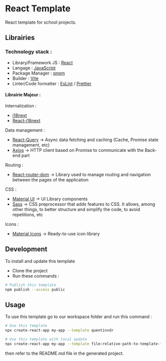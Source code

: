 # React Template

React template for school projects.

## Librairies

### Technology stack :

- Library/Framework JS : [React](https://reactjs.org/)
- Langage : [JavaScript](https://developer.mozilla.org/fr/docs/Web/JavaScript)
- Package Manager : [pnpm](https://pnpm.io/)
- Builder : [Vite](https://vitejs.dev/)
- Linter/Code formatter : [EsLint](https://eslint.org/) / [Prettier](https://prettier.io/)

#### Librairie Majeur :

Internalization :

- [i18next](https://www.i18next.com/)
- [React-i18next](https://react.i18next.com/)

Data management :

- [React-Query](https://tanstack.com/query/v4/docs/react/overview) → Async data fetching and caching (Cache, Promise state management, etc)
- [Axios](https://axios-http.com/fr/docs/intro) → HTTP client based on Promise to communicate with the Back-end part

Routing :

- [React-router-dom](https://reactrouter.com/web/guides/quick-start) → Library used to manage routing and navigation between the pages of the application

CSS :

- [Material UI](https://mui.com/) → UI Library components
- [Sass](https://sass-lang.com/) → CSS preprocessor that adds features to CSS. It allows, among other things, to better structure and simplify the code, to avoid repetitions, etc

Icons :

- [Material Icons](https://mui.com/components/material-icons/) → Ready-to-use icon library

## Development

To install and update this template

- Clone the project
- Run these commands :

```bash
# Publish this template
npm publish --access public
```

## Usage

To use this template go to our workspace folder and run this command :

```bash
# Use this template
npx create-react-app my-app --template quentinvdr

# Use this template with local update
npx create-react-app my-app --template file:relative-path-to-template-folder
```

then refer to the README.md file in the generated project.

